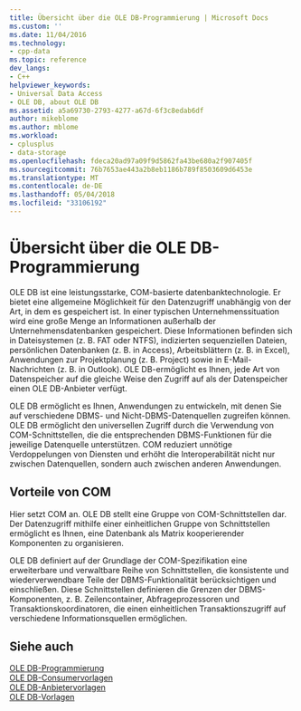 ```yaml
---
title: Übersicht über die OLE DB-Programmierung | Microsoft Docs
ms.custom: ''
ms.date: 11/04/2016
ms.technology:
- cpp-data
ms.topic: reference
dev_langs:
- C++
helpviewer_keywords:
- Universal Data Access
- OLE DB, about OLE DB
ms.assetid: a5a69730-2793-4277-a67d-6f3c8edab6df
author: mikeblome
ms.author: mblome
ms.workload:
- cplusplus
- data-storage
ms.openlocfilehash: fdeca20ad97a09f9d5862fa43be680a2f907405f
ms.sourcegitcommit: 76b7653ae443a2b8eb1186b789f8503609d6453e
ms.translationtype: MT
ms.contentlocale: de-DE
ms.lasthandoff: 05/04/2018
ms.locfileid: "33106192"
---
```

# <a name="ole-db-programming-overview"></a>Übersicht über die OLE DB-Programmierung
OLE DB ist eine leistungsstarke, COM-basierte datenbanktechnologie. Er bietet eine allgemeine Möglichkeit für den Datenzugriff unabhängig von der Art, in dem es gespeichert ist. In einer typischen Unternehmenssituation wird eine große Menge an Informationen außerhalb der Unternehmensdatenbanken gespeichert. Diese Informationen befinden sich in Dateisystemen (z. B. FAT oder NTFS), indizierten sequenziellen Dateien, persönlichen Datenbanken (z. B. in Access), Arbeitsblättern (z. B. in Excel), Anwendungen zur Projektplanung (z. B. Project) sowie in E-Mail-Nachrichten (z. B. in Outlook). OLE DB-ermöglicht es Ihnen, jede Art von Datenspeicher auf die gleiche Weise den Zugriff auf als der Datenspeicher einen OLE DB-Anbieter verfügt.
  
 OLE DB ermöglicht es Ihnen, Anwendungen zu entwickeln, mit denen Sie auf verschiedene DBMS- und Nicht-DBMS-Datenquellen zugreifen können. OLE DB ermöglicht den universellen Zugriff durch die Verwendung von COM-Schnittstellen, die die entsprechenden DBMS-Funktionen für die jeweilige Datenquelle unterstützen. COM reduziert unnötige Verdoppelungen von Diensten und erhöht die Interoperabilität nicht nur zwischen Datenquellen, sondern auch zwischen anderen Anwendungen.  
  
## <a name="benefits-of-com"></a>Vorteile von COM  
 Hier setzt COM an. OLE DB stellt eine Gruppe von COM-Schnittstellen dar. Der Datenzugriff mithilfe einer einheitlichen Gruppe von Schnittstellen ermöglicht es Ihnen, eine Datenbank als Matrix kooperierender Komponenten zu organisieren.  
  
 OLE DB definiert auf der Grundlage der COM-Spezifikation eine erweiterbare und verwaltbare Reihe von Schnittstellen, die konsistente und wiederverwendbare Teile der DBMS-Funktionalität berücksichtigen und einschließen. Diese Schnittstellen definieren die Grenzen der DBMS-Komponenten, z. B. Zeilencontainer, Abfrageprozessoren und Transaktionskoordinatoren, die einen einheitlichen Transaktionszugriff auf verschiedene Informationsquellen ermöglichen.  
 
  
## <a name="see-also"></a>Siehe auch  
 [OLE DB-Programmierung](../../data/oledb/ole-db-programming.md)   
 [OLE DB-Consumervorlagen](../../data/oledb/ole-db-consumer-templates-cpp.md)   
 [OLE DB-Anbietervorlagen](../../data/oledb/ole-db-provider-templates-cpp.md)   
 [OLE DB-Vorlagen](../../data/oledb/ole-db-templates.md)